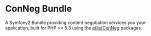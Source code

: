 ConNeg Bundle
======

A Symfony2 Bundle providing content negotiation services you your application, built for PHP >= 5.3 using the [ptlis/ConNeg](https://github.com/ptlis/conneg) packages.
